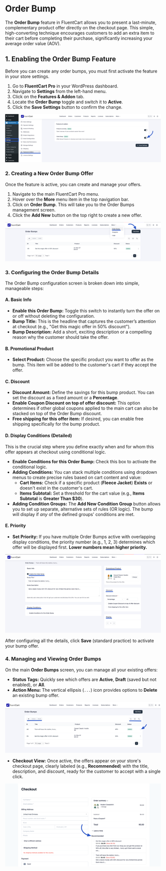 # Order Bump

The **Order Bump** feature in FluentCart allows you to present a last-minute, complementary product offer directly on the checkout page. This simple, high-converting technique encourages customers to add an extra item to their cart before completing their purchase, significantly increasing your average order value (AOV).

## 1. Enabling the Order Bump Feature

Before you can create any order bumps, you must first activate the feature in your store settings.

1.  Go to **FluentCart Pro** in your WordPress dashboard.
2.  Navigate to **Settings** from the left-hand menu.
3.  Click on the **Features & Addon** tab.
4.  Locate the **Order Bump** toggle and switch it to **Active**.
5.  Click the **Save Settings** button to confirm the change.

![Order Bump](/guide/public/images/store-management/order-bump/order-bump-1.png)

### 2. Creating a New Order Bump Offer

Once the feature is active, you can create and manage your offers.

1.  Navigate to the main FluentCart Pro menu.
2.  Hover over the **More** menu item in the top navigation bar.
3.  Click on **Order Bump**. This will take you to the Order Bumps management screen.
4.  Click the **Add New** button on the top right to create a new offer.

![Order Bump](/guide/public/images/store-management/order-bump/order-bump-2.png)

### 3. Configuring the Order Bump Details

The Order Bump configuration screen is broken down into simple, manageable steps:

#### **A. Basic Info**

* **Enable this Order Bump:** Toggle this switch to instantly turn the offer on or off without deleting the configuration.
* **Bump Title:** This is the headline that captures the customer’s attention at checkout (e.g., "Get this magic offer in 50% discount").
* **Bump Description:** Add a short, exciting description or a compelling reason why the customer should take the offer.

#### **B. Promotional Product**

* **Select Product:** Choose the specific product you want to offer as the bump. This item will be added to the customer's cart if they accept the offer.

#### **C. Discount**

* **Discount Amount:** Define the savings for this bump product. You can set the discount as a fixed amount or a **Percentage**.
* **Enable Coupon Discount on top of offer discount:** This option determines if other global coupons applied to the main cart can also be stacked on top of the Order Bump discount.
* **Free shipping for this offer item:** If desired, you can enable free shipping specifically for the bump product.

#### **D. Display Conditions (Detailed)**

This is the crucial step where you define exactly when and for whom this offer appears at checkout using conditional logic.

* **Enable Conditions for this Order Bump:** Check this box to activate the conditional logic.
* **Adding Conditions:** You can stack multiple conditions using dropdown menus to create precise rules based on cart content and value:
    * **Cart Items:** Check if a specific product (**Fleece Jacket**) **Exists** or doesn't exist in the customer's cart.
    * **Items Subtotal:** Set a threshold for the cart value (e.g., **Items Subtotal** is **Greater Than $30**).
* **Adding Condition Groups:** The **Add New Condition Group** button allows you to set up separate, alternative sets of rules (OR logic). The bump will display if *any* of the defined groups' conditions are met.

#### **E. Priority**

* **Set Priority:** If you have multiple Order Bumps active with overlapping display conditions, the priority number (e.g., 1, 2, 3) determines which offer will be displayed first. **Lower numbers mean higher priority.**

![Order Bump](/guide/public/images/store-management/order-bump/order-bump-3.png)

After configuring all the details, click **Save** (standard practice) to activate your bump offer.


### 4. Managing and Viewing Order Bumps

On the main **Order Bumps** screen, you can manage all your existing offers:

* **Status Tags:** Quickly see which offers are **Active**, **Draft** (saved but not enabled), or **All**.
* **Action Menu:** The vertical ellipsis (`...`) icon provides options to **Delete** an existing bump offer.

![Order Bump](/guide/public/images/store-management/order-bump/order-bump-4.png)

* **Checkout View:** Once active, the offers appear on your store's checkout page, clearly labeled (e.g., **Recommended**) with the title, description, and discount, ready for the customer to accept with a single click.

![Order Bump](/guide/public/images/store-management/order-bump/order-bump-5.png)